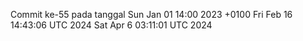 Commit ke-55 pada tanggal Sun Jan 01 14:00 2023 +0100
Fri Feb 16 14:43:06 UTC 2024
Sat Apr  6 03:11:01 UTC 2024
